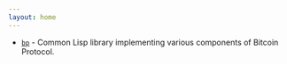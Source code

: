```yaml
---
layout: home
---
```


  - [`bp`](https://github.com/rodentrabies/bp) - Common Lisp library
    implementing various components of Bitcoin Protocol.

